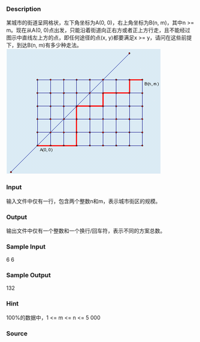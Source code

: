 
### Description
某城市的街道呈网格状，左下角坐标为A(0, 0)，右上角坐标为B(n, m)，其中n >= m。现在从A(0, 0)点出发，只能沿着街道向正右方或者正上方行走，且不能经过图示中直线左上方的点，即任何途径的点(x, y)都要满足x >= y，请问在这些前提下，到达B(n, m)有多少种走法。
![](/JudgeOnline/upload/201503/ff1(1).png)
### Input
输入文件中仅有一行，包含两个整数n和m，表示城市街区的规模。

### Output
输出文件中仅有一个整数和一个换行/回车符，表示不同的方案总数。

### Sample Input
6 6
### Sample Output
132
### Hint
100%的数据中，1 <= m <= n <= 5 000


### Source
